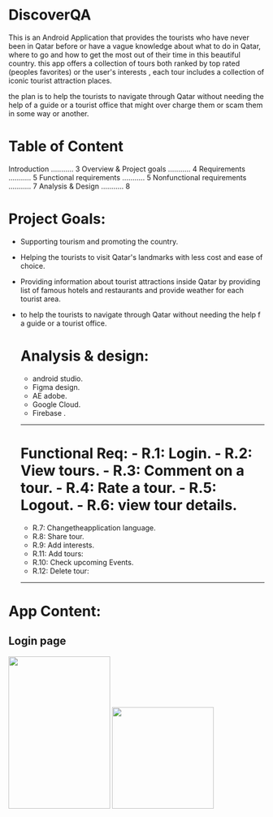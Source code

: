 # DiscoverQA

This is an Android Application that provides the tourists who have never been in Qatar before or have a vague knowledge about what to do in Qatar, where to go and how to get the most out of their time in this beautiful country. this app offers a collection of tours both ranked by top rated (peoples favorites) or the user's interests , each tour includes a collection of iconic tourist attraction places.

the plan is to help the tourists to navigate through Qatar without needing the help of a guide or a tourist office that might over charge them or scam them in some way or another.

 # Table of Content
 
Introduction ........... 3
Overview & Project goals ........... 4
Requirements  ........... 5
Functional requirements ........... 5
Nonfunctional requirements ........... 7
Analysis & Design ........... 8


# Project Goals:

-  Supporting tourism and promoting the country.
-  Helping the tourists to visit Qatar's landmarks with less cost and
   ease of choice.
-  Providing information about tourist attractions inside Qatar by providing
   list of famous hotels and restaurants and provide weather for each tourist
    area.
- to help the tourists to navigate through Qatar without needing the help f a
   guide or a tourist office.
   
   # Analysis & design:
   - android studio.
   - Figma design.
   - AE adobe.
   - Google Cloud.
   - Firebase .
   
  ---
  # Functional Req:   - R.1: Login. - R.2: View tours. - R.3: Comment on a tour. - R.4: Rate a tour. - R.5: Logout. - R.6: view tour details. 
  - R.7: Changetheapplication language.
  - R.8: Share tour.
  - R.9: Add interests.
  - R.11: Add tours: 
  - R.10: Check upcoming Events.
  - R.12: Delete tour: 
  ---
  
   
   
# App Content:
  ## **Login page**
   <img src="https://user-images.githubusercontent.com/107422911/179891326-301a34c5-ce7b-4953-8e05-1a3682fe0e0a.png" width="200" height="300" />
    <img src="https://user-images.githubusercontent.com/107422911/179893511-16f6dc67-01da-4b92-9cfc-cc71199b1499.png" width=200 height"300" />


